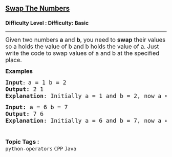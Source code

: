 <h2><a href="https://www.geeksforgeeks.org/problems/swap-the-numbers/1?page=8&difficulty=Basic&sortBy=submissions">Swap The Numbers</a></h2><h3>Difficulty Level : Difficulty: Basic</h3><hr><div class="problems_problem_content__Xm_eO"><p><span style="font-size: 18px;">Given two numbers <strong>a</strong> and <strong>b</strong>, you need to <strong>swap</strong> their values so a holds the value of b and b holds the value of a. </span><span style="font-size: 18px;">Just write the code to swap values of a and b at the specified place.<br></span></p>
<p><span style="font-size: 18px;"><strong>Examples<br></strong></span></p>
<pre><span style="font-size: 18px;"><strong>Input</strong></span>: <span style="font-size: 18px;">a = 1 b = 2
<strong>Output:</strong> 2 1
<strong>Explanation</strong>: Initially a = 1 and b = 2, now a = 2 and b = 1.
</span></pre>
<pre><span style="font-size: 18px;"><strong>Input: </strong>a = 6 b = 7  <br></span><span style="font-size: 18px;"><strong>Output:</strong> 7 6 
<strong>Explanation</strong>: Initially a = 6 and b = 7, now a = 7 and b = 6.</span></pre></div><br><p><span style=font-size:18px><strong>Topic Tags : </strong><br><code>python-operators</code>&nbsp;<code>CPP</code>&nbsp;<code>Java</code>&nbsp;